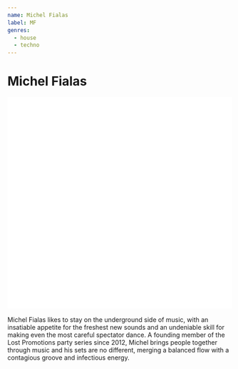 ```yaml
---
name: Michel Fialas
label: MF
genres:
  - house
  - techno
---
```


# Michel Fialas

![](./assets/images/TM.png)

Michel Fialas likes to stay on the underground side of music, with an insatiable appetite for the freshest new sounds and an undeniable skill for making even the most careful spectator dance. A founding member of the Lost Promotions party series since 2012, Michel brings people together through music and his sets are no different, merging a balanced flow with a contagious groove and infectious energy.
